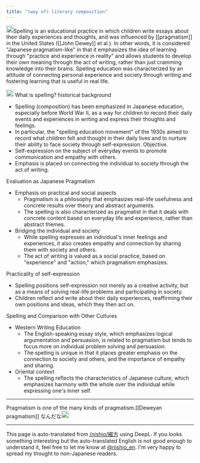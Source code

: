 ```yaml
---
title: "(way of) literary composition"
---
```


<img src='https://scrapbox.io/api/pages/nishio-en/o1 Pro/icon' alt='o1 Pro.icon' height="19.5"/>Spelling is an educational practice in which children write essays about their daily experiences and thoughts, and was influenced by [[pragmatism]] in the United States ([[John Dewey]] et al.). In other words, it is considered "Japanese pragmatism-like" in that it emphasizes the idea of learning through "practice and experience in reality" and allows students to develop their own meaning through the act of writing, rather than just cramming knowledge into their brains. Spelling education was characterized by an attitude of connecting personal experience and society through writing and fostering learning that is useful in real life.

<img src='https://scrapbox.io/api/pages/nishio-en/GPT/icon' alt='GPT.icon' height="19.5"/> What is spelling?
historical background
- Spelling (composition) has been emphasized in Japanese education, especially before World War II, as a way for children to record their daily events and experiences in writing and express their thoughts and feelings.
- In particular, the "spelling education movement" of the 1930s aimed to record what children felt and thought in their daily lives and to nurture their ability to face society through self-expression.
Objective.
- Self-expression on the subject of everyday events to promote communication and empathy with others.
- Emphasis is placed on connecting the individual to society through the act of writing.

Evaluation as Japanese Pragmatism
- Emphasis on practical and social aspects
    - Pragmatism is a philosophy that emphasizes real-life usefulness and concrete results over theory and abstract arguments.
    - The spelling is also characterized as pragmatist in that it deals with concrete content based on everyday life and experience, rather than abstract themes.
- Bridging the individual and society
    - While spelling expresses an individual's inner feelings and experiences, it also creates empathy and connection by sharing them with society and others.
    - The act of writing is valued as a social practice, based on "experience" and "action," which pragmatism emphasizes.

Practicality of self-expression
- Spelling positions self-expression not merely as a creative activity, but as a means of solving real-life problems and participating in society.
- Children reflect and write about their daily experiences, reaffirming their own positions and ideas, which they then act on.

Spelling and Comparison with Other Cultures
- Western Writing Education
    - The English-speaking essay style, which emphasizes logical argumentation and persuasion, is related to pragmatism but tends to focus more on individual problem solving and persuasion.
    - The spelling is unique in that it places greater emphasis on the connection to society and others, and the importance of empathy and sharing.
- Oriental context
    - The spelling reflects the characteristics of Japanese culture, which emphasizes harmony with the whole over the individual while expressing one's inner self.

----
Pragmatism is one of the many kinds of pragmatism.[[Deweyan pragmatism]] なんだな<img src='https://scrapbox.io/api/pages/nishio-en/nishio/icon' alt='nishio.icon' height="19.5"/>

---
This page is auto-translated from [/nishio/綴方](https://scrapbox.io/nishio/綴方) using DeepL. If you looks something interesting but the auto-translated English is not good enough to understand it, feel free to let me know at [@nishio_en](https://twitter.com/nishio_en). I'm very happy to spread my thought to non-Japanese readers.